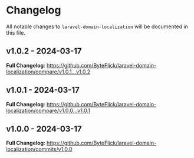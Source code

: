 # Changelog

All notable changes to `laravel-domain-localization` will be documented in this file.

## v1.0.2 - 2024-03-17

**Full Changelog**: https://github.com/ByteFlick/laravel-domain-localization/compare/v1.0.1...v1.0.2

## v1.0.1 - 2024-03-17

**Full Changelog**: https://github.com/ByteFlick/laravel-domain-localization/compare/v1.0.0...v1.0.1

## v1.0.0 - 2024-03-17

**Full Changelog**: https://github.com/ByteFlick/laravel-domain-localization/commits/v1.0.0
